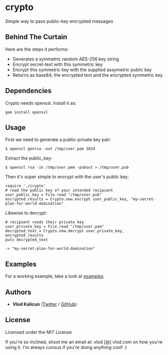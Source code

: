 crypto
======

Simple way to pass public-key encrypted messages


Behind The Curtain
------------------

Here are the steps it performs:

* Generates a symmetric random AES-256 key string
* Encrypt secret-text with this symmetric key
* Encrypt this symmetric key with the supplied assymetric public key
* Returns as base64, the encrypted text and the encrypted symmetric key


Dependencies
------------

Crypto needs openssl. Install it as:

    gem install openssl


Usage
-----

First we need to generate a public-private key pair:

    $ openssl genrsa -out /tmp/user.pem 1024

Extract the public_key:

    $ openssl rsa -in /tmp/user.pem -pubout > /tmp/user.pub
    
    
Then it's super simple to encrypt with the user's public key:

	require './crypto'
	# read the public key of your intended recipient
    user_public_key = File.read "/tmp/user.pub"
    encrypted_results = Crypto.new.encrypt user_public_key, "my-secret-plan-for-world-domination" 
    
Likewise to decrypt:

    # recipient reads their private key
    user_private_key = File.read "/tmp/user.pem"
    decrypted_text = Crypto.new.decrypt user_private_key, encrypted_results
    puts decrypted_text
    
    -> "my-secret-plan-for-world-domination" 
       
    
Examples
--------

For a working example, take a look at [examples](https://github.com/vlod/crypto/tree/master/examples).



Authors
-------

* **Vlod Kalicun** ([Twitter](https://twitter.com/vlod) / [GitHub](https://github.com/vlod))




License
-------

Licensed under the MIT License

If you're so inclined, shoot me an email at: vlod [@] vlod.com on how you're using it. 
I'm always curious if you're doing anything cool! :)

